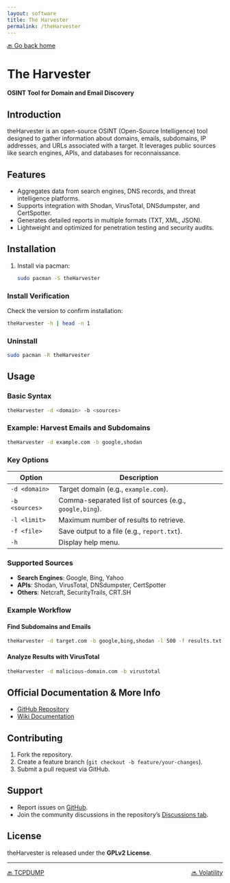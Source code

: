 ```yaml
---
layout: software
title: The Harvester
permalink: /theHarvester
---
```


[🔙 Go back home](/)

# The Harvester  
**OSINT Tool for Domain and Email Discovery**

## Introduction  
theHarvester is an open-source OSINT (Open-Source Intelligence) tool designed to gather information about domains, emails, subdomains, IP addresses, and URLs associated with a target. It leverages public sources like search engines, APIs, and databases for reconnaissance.

## Features  
- Aggregates data from search engines, DNS records, and threat intelligence platforms.  
- Supports integration with Shodan, VirusTotal, DNSdumpster, and CertSpotter.  
- Generates detailed reports in multiple formats (TXT, XML, JSON).  
- Lightweight and optimized for penetration testing and security audits.  

## Installation  

1. Install via pacman:  
   ```sh  
   sudo pacman -S theHarvester  
   ```  

### Install Verification  
Check the version to confirm installation:  
```sh  
theHarvester -h | head -n 1  
```  

### Uninstall  
```sh  
sudo pacman -R theHarvester  
```  

## Usage  

### Basic Syntax  
```sh  
theHarvester -d <domain> -b <sources>  
```  

### Example: Harvest Emails and Subdomains  
```sh  
theHarvester -d example.com -b google,shodan  
```  

### Key Options  
| Option          | Description                                  |
|-----------------|----------------------------------------------|
| `-d <domain>`   | Target domain (e.g., `example.com`).         |
| `-b <sources>`  | Comma-separated list of sources (e.g., `google,bing`). |
| `-l <limit>`    | Maximum number of results to retrieve.      |
| `-f <file>`     | Save output to a file (e.g., `report.txt`).  |
| `-h`            | Display help menu.                           |

### Supported Sources  
- **Search Engines**: Google, Bing, Yahoo  
- **APIs**: Shodan, VirusTotal, DNSdumpster, CertSpotter  
- **Others**: Netcraft, SecurityTrails, CRT.SH  

### Example Workflow  

#### Find Subdomains and Emails  
```sh  
theHarvester -d target.com -b google,bing,shodan -l 500 -f results.txt  
```  

#### Analyze Results with VirusTotal  
```sh  
theHarvester -d malicious-domain.com -b virustotal  
```  

## Official Documentation & More Info  
- [GitHub Repository](https://github.com/laramies/theHarvester)  
- [Wiki Documentation](https://github.com/laramies/theHarvester/wiki)  

## Contributing  
1. Fork the repository.  
2. Create a feature branch (`git checkout -b feature/your-changes`).  
3. Submit a pull request via GitHub.  

## Support  
- Report issues on [GitHub](https://github.com/laramies/theHarvester/issues).  
- Join the community discussions in the repository’s [Discussions tab](https://github.com/laramies/theHarvester/discussions).  

## License  
theHarvester is released under the **GPLv2 License**.  

---

<div style="display: flex; justify-content: space-between;">
  <a href="tcpdump">🔙 TCPDUMP</a>
  <a href="volatility">🔜 Volatility</a>
</div>